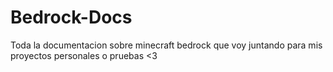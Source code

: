 # Bedrock-Docs
Toda la documentacion sobre minecraft bedrock que voy juntando para mis proyectos personales o pruebas <3
